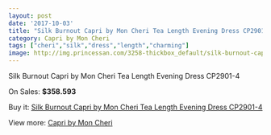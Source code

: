 ```yaml
---
layout: post
date: '2017-10-03'
title: "Silk Burnout Capri by Mon Cheri Tea Length Evening Dress CP2901-4"
category: Capri by Mon Cheri
tags: ["cheri","silk","dress","length","charming"]
image: http://img.princessan.com/3258-thickbox_default/silk-burnout-capri-by-mon-cheri-tea-length-evening-dress-cp2901-4.jpg
---
```

Silk Burnout Capri by Mon Cheri Tea Length Evening Dress CP2901-4

On Sales: **$358.593**
<a href="https://www.princessan.com/en/capri-by-mon-cheri/1508-silk-burnout-capri-by-mon-cheri-tea-length-evening-dress-cp2901-4.html"><amp-img layout="responsive" width="600" height="600" src="//img.princessan.com/3258-thickbox_default/silk-burnout-capri-by-mon-cheri-tea-length-evening-dress-cp2901-4.jpg" alt="Silk Burnout Capri by Mon Cheri Tea Length Evening Dress CP2901-4 0" /></a>

Buy it: [Silk Burnout Capri by Mon Cheri Tea Length Evening Dress CP2901-4](https://www.princessan.com/en/capri-by-mon-cheri/1508-silk-burnout-capri-by-mon-cheri-tea-length-evening-dress-cp2901-4.html "Silk Burnout Capri by Mon Cheri Tea Length Evening Dress CP2901-4")

View more: [Capri by Mon Cheri](https://www.princessan.com/en/13-capri-by-mon-cheri "Capri by Mon Cheri")